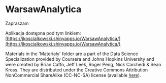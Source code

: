 # WarsawAnalytica
Zapraszam

Aplikacja dostępna pod tym linkiem:
[https://jkoscialkowski.shinyapps.io/WarsawAnalytica/](https://jkoscialkowski.shinyapps.io/WarsawAnalytica/)

Materials in the 'Materiały' folder are a part of the Data Science Specialization provided by Coursera and Johns Hopkins University and were created by Brian Caffo, Jeff Leek, Roger Peng, Nick Carchedi & Sean Kross. They are distributed under the Creative Commons Attribution NonCommercial ShareAlike (CC-NC-SA) license (available [here](https://creativecommons.org/licenses/by-nc-sa/4.0/legalcode)).
